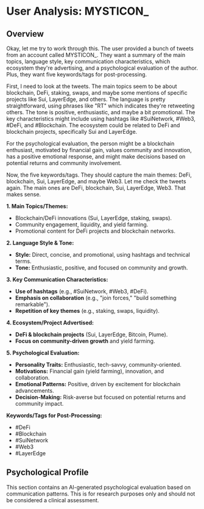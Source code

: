 # User Analysis: MYSTICON_

## Overview

<think>
Okay, let me try to work through this. The user provided a bunch of tweets from an account called MYSTICON_. They want a summary of the main topics, language style, key communication characteristics, which ecosystem they're advertising, and a psychological evaluation of the author. Plus, they want five keywords/tags for post-processing.

First, I need to look at the tweets. The main topics seem to be about blockchain, DeFi, staking, swaps, and maybe some mentions of specific projects like Sui, LayerEdge, and others. The language is pretty straightforward, using phrases like "RT" which indicates they're retweeting others. The tone is positive, enthusiastic, and maybe a bit promotional. The key characteristics might include using hashtags like #SuiNetwork, #Web3, #DeFi, and #Blockchain. The ecosystem could be related to DeFi and blockchain projects, specifically Sui and LayerEdge.

For the psychological evaluation, the person might be a blockchain enthusiast, motivated by financial gain, values community and innovation, has a positive emotional response, and might make decisions based on potential returns and community involvement.

Now, the five keywords/tags. They should capture the main themes: DeFi, blockchain, Sui, LayerEdge, and maybe Web3. Let me check the tweets again. The main ones are DeFi, blockchain, Sui, LayerEdge, Web3. That makes sense.
</think>

**1. Main Topics/Themes:**  
- Blockchain/DeFi innovations (Sui, LayerEdge, staking, swaps).  
- Community engagement, liquidity, and yield farming.  
- Promotional content for DeFi projects and blockchain networks.  

**2. Language Style & Tone:**  
- **Style:** Direct, concise, and promotional, using hashtags and technical terms.  
- **Tone:** Enthusiastic, positive, and focused on community and growth.  

**3. Key Communication Characteristics:**  
- **Use of hashtags** (e.g., #SuiNetwork, #Web3, #DeFi).  
- **Emphasis on collaboration** (e.g., "join forces," "build something remarkable").  
- **Repetition of key themes** (e.g., staking, swaps, liquidity).  

**4. Ecosystem/Project Advertised:**  
- **DeFi & blockchain projects** (Sui, LayerEdge, Bitcoin, Plume).  
- **Focus on community-driven growth** and yield farming.  

**5. Psychological Evaluation:**  
- **Personality Traits:** Enthusiastic, tech-savvy, community-oriented.  
- **Motivations:** Financial gain (yield farming), innovation, and collaboration.  
- **Emotional Patterns:** Positive, driven by excitement for blockchain advancements.  
- **Decision-Making:** Risk-averse but focused on potential returns and community impact.  

**Keywords/Tags for Post-Processing:**  
- #DeFi  
- #Blockchain  
- #SuiNetwork  
- #Web3  
- #LayerEdge

## Psychological Profile

This section contains an AI-generated psychological evaluation based on communication patterns. This is for research purposes only and should not be considered a clinical assessment.